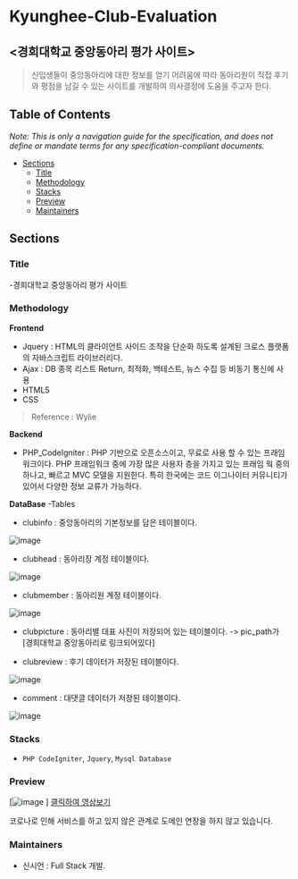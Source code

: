 # Kyunghee-Club-Evaluation
## <경희대학교 중앙동아리 평가 사이트>

> 신입생들이 중앙동아리에 대한 정보를 얻기 어려움에 따라 동아리원이 직접 후기와 평점을 남길 수 있는 사이트를 개발하여 의사결정에 도움을 주고자 한다.

## Table of Contents
_Note: This is only a navigation guide for the specification, and does not define or mandate terms for any specification-compliant documents._

- [Sections](#sections)
  - [Title](#title)
  - [Methodology](#methodology)
  - [Stacks](#stacks)
  - [Preview](#preview)
  - [Maintainers](#maintainers)

## Sections

### Title
-경희대학교 중앙동아리 평가 사이트

### Methodology

**Frontend**
- Jquery : HTML의 클라이언트 사이드 조작을 단순화 하도록 설계된 크로스 플랫폼의 자바스크립트 라이브러리다.
- Ajax :  DB 종목 리스트 Return, 최적화, 백테스트, 뉴스 수집 등 비동기 통신에 사용
- HTML5
- CSS
> Reference : Wylie

**Backend**
- PHP_CodeIgniter : PHP 기반으로 오픈소스이고, 무료로 사용 할 수 있는 프래임워크이다. PHP 프래임워크 중에 가장 많은 사용자 층을 가지고 있는 프래임 웍 중의 하나고, 빠르고 MVC 모델을 지원한다. 특히 한국에는 코드 이그나이터 커뮤니티가 있어서 다양한 정보 교류가 가능하다. 

**DataBase**
-Tables
  * clubinfo : 중앙동아리의 기본정보를 담은 테이블이다. 
  
  ![image](https://user-images.githubusercontent.com/56333934/119215699-5bd9ce80-bb0a-11eb-974f-66b9e5b2ce95.png)
  
  * clubhead : 동아리장 계정 테이블이다.
  
  ![image](https://user-images.githubusercontent.com/56333934/119215711-7c098d80-bb0a-11eb-89ef-5bfdb94282d2.png)
  
  * clubmember : 동아리원 계정 테이블이다.
  
  ![image](https://user-images.githubusercontent.com/56333934/119215727-8d529a00-bb0a-11eb-8106-38b06d155511.png)
  
  * clubpicture : 동아리별 대표 사진이 저장되어 있는 테이블이다. -> pic_path가 [경희대학교 중앙동아리로 링크되어있다]
  
  * clubreview : 후기 데이터가 저장된 테이블이다. 
  
  ![image](https://user-images.githubusercontent.com/56333934/119216795-bc6c0a00-bb10-11eb-9c54-9d977e14d009.png)
  
  * comment : 대댓글 데이터가 저장된 테이블이다.
  
   ![image](https://user-images.githubusercontent.com/56333934/119216815-defe2300-bb10-11eb-8ac0-7b9a05048db3.png)


### Stacks
- `PHP CodeIgniter`, `Jquery`, `Mysql Database`

### Preview
[![image](https://user-images.githubusercontent.com/56333934/119217060-a2cbc200-bb12-11eb-8335-ea252bf90013.png)
]
[클릭하여 영상보기](https://youtu.be/HC85-VIkuB8)

코로나로 인해 서비스를 하고 있지 않은 관계로 도메인 연장을 하지 않고 있습니다. 

### Maintainers
- 신시언 : Full Stack 개발. 
